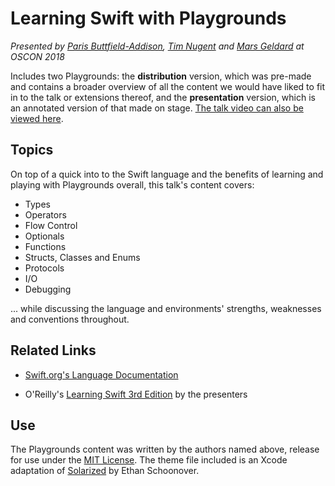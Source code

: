 # Learning Swift with Playgrounds
*Presented by [Paris Buttfield-Addison](https://github.com/parisba), [Tim Nugent](https://github.com/McJones) and [Mars Geldard](https://github.com/TheMartianLife) at OSCON 2018*

Includes two Playgrounds: the **distribution** version, which was pre-made and contains a broader overview of all the content we would have liked to fit in to the talk or extensions thereof, and the **presentation** version, which is an annotated version of that made on stage. [The talk video can also be viewed here](https://youtu.be/Hab3rrpjPAc).

## Topics
On top of a quick into to the Swift language and the benefits of learning and playing with Playgrounds overall, this talk's content covers:
* Types
* Operators
* Flow Control
* Optionals
* Functions
* Structs, Classes and Enums
* Protocols
* I/O
* Debugging

... while discussing the language and environments' strengths, weaknesses and conventions throughout.

## Related Links
 * [Swift.org's Language Documentation](https://docs.swift.org)

 * O'Reilly's [Learning Swift 3rd Edition](http://shop.oreilly.com/product/0636920083566.do) by the presenters

## Use
The Playgrounds content was written by the authors named above, release for use under the [MIT License](https://opensource.org/licenses/MIT). The theme file included is an Xcode adaptation of [Solarized](http://ethanschoonover.com/solarized) by Ethan Schoonover.
